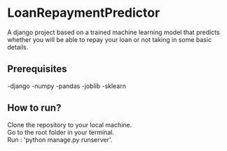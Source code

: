 # LoanRepaymentPredictor
A django project based on a trained machine learning model that predicts whether you will be able to repay your loan or not taking in some basic details. 

## Prerequisites

-django
-numpy
-pandas
-joblib
-sklearn

## How to run?

Clone the repository to your local machine. <br />
Go to the root folder in your terminal. <br />
Run : 'python manage.py runserver'. <br />
